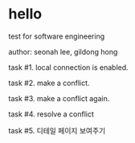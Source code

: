 # hello

test for software engineering

author: seonah lee, gildong hong

task #1. local connection is enabled.

task #2. make a conflict.

task #3. make a conflict again.

task #4. resolve a conflict

task #5. 디테일 페이지 보여주기